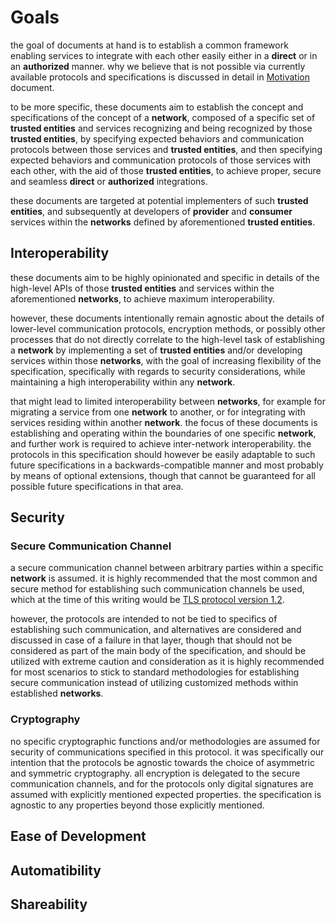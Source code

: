 # Goals

the goal of documents at hand is to establish a common framework enabling services to integrate with each other easily
either in a **direct** or in an **authorized** manner. why we believe that is not possible via currently available protocols
and specifications is discussed in detail in [Motivation](MOTIVATION.md) document.

to be more specific, these documents aim to establish the concept and specifications of the concept of a
**network**, composed of a specific set of **trusted entities** and services recognizing and being
recognized by those **trusted entities**, by specifying expected behaviors and communication protocols
between those services and **trusted entities**, and then specifying expected behaviors and communication
protocols of those services with each other, with the aid of those **trusted entities**, to achieve proper,
secure and seamless **direct** or **authorized** integrations.

these documents are targeted at potential implementers of such **trusted entities**, and subsequently
at developers of **provider** and **consumer** services within the **networks** defined by aforementioned
**trusted entities**.

## Interoperability

these documents aim to be highly opinionated and specific in details of the high-level APIs of those
**trusted entities** and services within the aforementioned **networks**, to achieve
maximum interoperability.

however, these documents intentionally remain agnostic about the details of lower-level communication
protocols, encryption methods, or possibly other processes that do not directly correlate to the high-level
task of establishing a **network** by implementing a set of **trusted entities** and/or developing services
within those **networks**, with the goal of increasing flexibility of the specification, specifically with
regards to security considerations, while maintaining a high interoperability within any **network**.

that might lead to limited interoperability between **networks**, for example for migrating a service
from one **network** to another, or for integrating with services residing within another **network**.
the focus of these documents is establishing and operating within the boundaries of one specific
**network**, and further work is required to achieve inter-network interoperability. the protocols in this
specification should however be easily adaptable to such future specifications in a backwards-compatible
manner and most probably by means of optional extensions, though that cannot be guaranteed for all possible
future specifications in that area.

## Security

### Secure Communication Channel

a secure communication channel between arbitrary parties within a specific **network** is assumed.
it is highly recommended that the most common and secure method for establishing such communication channels
be used, which at the time of this writing would be
[TLS protocol version 1.2](https://tools.ietf.org/html/rfc5246).

however, the protocols are intended to not be tied to specifics of establishing such communication,
and alternatives are considered and discussed in case of a failure in that layer, though that
should not be considered as part of the main body of the specification, and should be utilized with
extreme caution and consideration as it is highly recommended for most scenarios to stick to standard
methodologies for establishing secure communication instead of utilizing customized methods within
established **networks**.

### Cryptography

no specific cryptographic functions and/or methodologies are assumed for security of communications
specified in this protocol. it was specifically our intention that the protocols be agnostic towards
the choice of asymmetric and symmetric cryptography. all encryption is delegated to the secure communication
channels, and for the protocols only digital signatures are assumed with explicitly mentioned
expected properties. the specification is agnostic to any properties beyond those explicitly mentioned.

## Ease of Development

## Automatibility

## Shareability
